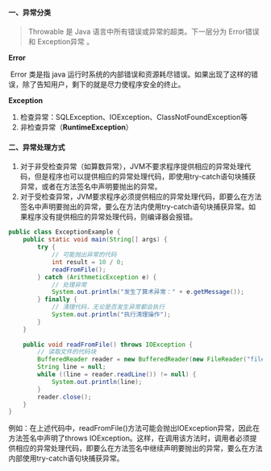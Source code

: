 #### 一、异常分类

> Throwable 是 Java 语言中所有错误或异常的超类。下一层分为 Error错误 和 Exception异常 。

**Error**

​		Error 类是指 java 运行时系统的内部错误和资源耗尽错误。如果出现了这样的错误，除了告知用户，剩下的就是尽力使程序安全的终止。

**Exception**

1. 检查异常：SQLException、IOException、ClassNotFoundException等
2. 非检查异常（**RuntimeException**）

#### 二、异常处理方式

1. 对于非受检查异常（如算数异常），JVM不要求程序提供相应的异常处理代码，但是程序也可以提供相应的异常处理代码，即使用try-catch语句块捕获异常，或者在方法签名中声明要抛出的异常。
2. 对于受检查异常，JVM要求程序必须提供相应的异常处理代码，即要么在方法签名中声明要抛出的异常，要么在方法内使用try-catch语句块捕获异常。如果程序没有提供相应的异常处理代码，则编译器会报错。

~~~java
public class ExceptionExample {
    public static void main(String[] args) {
        try {
            // 可能抛出异常的代码
            int result = 10 / 0;
            readFromFile();
        } catch (ArithmeticException e) {
            // 处理异常
            System.out.println("发生了算术异常：" + e.getMessage());
        } finally {
            // 清理代码，无论是否发生异常都会执行
            System.out.println("执行清理操作");
        }
    }
    
    public void readFromFile() throws IOException {
        // 读取文件的代码块
        BufferedReader reader = new BufferedReader(new FileReader("file.txt"));
        String line = null;
        while ((line = reader.readLine()) != null) {
            System.out.println(line);
        }
        reader.close();
    }
}
~~~

例如：在上述代码中，readFromFile()方法可能会抛出IOException异常，因此在方法签名中声明了throws IOException。这样，在调用该方法时，调用者必须提供相应的异常处理代码，即要么在方法签名中继续声明要抛出的异常，要么在方法内部使用try-catch语句块捕获异常。

   